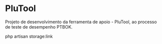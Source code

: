 # PluTool
Projeto de desenvolvimento da ferramenta de apoio - PluTool, ao processo de teste de desempenho PTBOK.

php artisan storage:link
